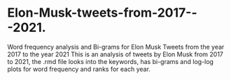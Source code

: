 # Elon-Musk-tweets-from-2017---2021.
Word frequency analysis and Bi-grams for Elon Musk Tweets from the year 2017 to the year 2021  This is an analysis of tweets by Elon Musk from 2017 to 2021, the .rmd file looks into the keywords, has bi-grams and log-log plots for word frequency and ranks for each year.

